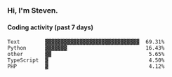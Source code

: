 ### Hi, I'm Steven.

#### Coding activity (past 7 days)
```
Text        ▓▓▓▓▓▓▓▓▓▓▓▓▓▓▓▓▓▓▓▓▓▓▓▓▓▓▓▓▓▓  69.31%
Python      ▓▓▓▓▓▓▓                         16.43%
other       ▓▓                               5.65%
TypeScript  ▓                                4.50%
PHP         ▓                                4.12%
```
